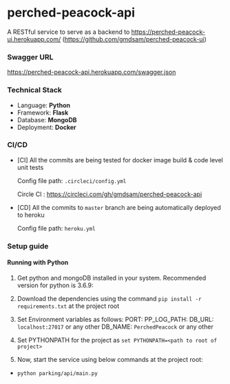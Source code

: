 # perched-peacock-api

A RESTful service to serve as a backend to https://perched-peacock-ui.herokuapp.com/ (https://github.com/gmdsam/perched-peacock-ui)

### Swagger URL

https://perched-peacock-api.herokuapp.com/swagger.json

### Technical Stack

- Language: **Python**
- Framework: **Flask**
- Database: **MongoDB**
- Deployment: **Docker**

### CI/CD

- [CI] All the commits are being tested for docker image build & code level unit tests

    Config file path: `.circleci/config.yml`

    Circle CI : https://circleci.com/gh/gmdsam/perched-peacock-api

- [CD] All the commits to `master` branch are being automatically deployed to heroku

    Config file path: `heroku.yml`

### Setup guide

#### Running with Python

1. Get python and mongoDB installed in your system. Recommended version for python is 3.6.9:

2. Download the dependencies using the command `pip install -r requirements.txt` at the project root

3. Set Environment variables as follows:
  PORT: <your port>
  PP_LOG_PATH: <path where you want to generate log file>
  DB_URL: `localhost:27017` or any other
  DB_NAME: `PerchedPeacock` or any other

4. Set PYTHONPATH for the project as `set PYTHONPATH=<path to root of project>`

5. Now, start the service using below commands at the project root:

- `python parking/api/main.py`
